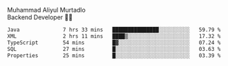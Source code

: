 Muhammad Aliyul Murtadlo
<br>
Backend Developer 👨‍💻
<br>
<!--START_SECTION:waka-->

```txt
Java              7 hrs 33 mins   ███████████████░░░░░░░░░░   59.79 %
XML               2 hrs 11 mins   ████▒░░░░░░░░░░░░░░░░░░░░   17.32 %
TypeScript        54 mins         █▓░░░░░░░░░░░░░░░░░░░░░░░   07.24 %
SQL               27 mins         █░░░░░░░░░░░░░░░░░░░░░░░░   03.63 %
Properties        25 mins         █░░░░░░░░░░░░░░░░░░░░░░░░   03.39 %
```

<!--END_SECTION:waka-->
